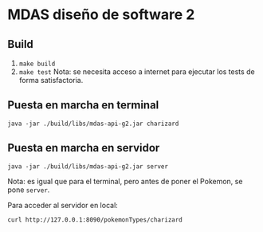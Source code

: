 # MDAS diseño de software 2

## Build
1) `make build`
2) `make test`
Nota: se necesita acceso a internet para ejecutar los tests de forma satisfactoria.

## Puesta en marcha en terminal
```
java -jar ./build/libs/mdas-api-g2.jar charizard
```

## Puesta en marcha en servidor
```
java -jar ./build/libs/mdas-api-g2.jar server
```
Nota: es igual que para el terminal, pero antes de poner el Pokemon, se pone `server`.

Para acceder al servidor en local:
```
curl http://127.0.0.1:8090/pokemonTypes/charizard
```
